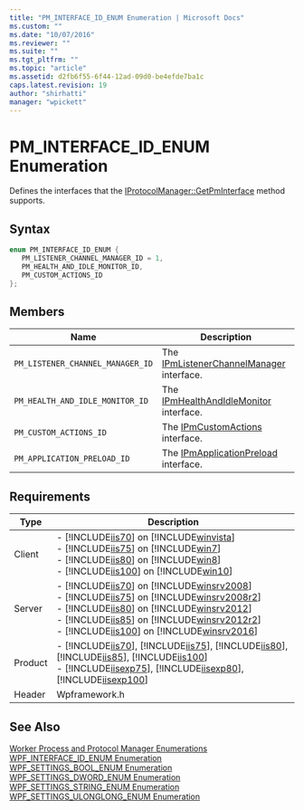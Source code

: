 ```yaml
---
title: "PM_INTERFACE_ID_ENUM Enumeration | Microsoft Docs"
ms.custom: ""
ms.date: "10/07/2016"
ms.reviewer: ""
ms.suite: ""
ms.tgt_pltfrm: ""
ms.topic: "article"
ms.assetid: d2fb6f55-6f44-12ad-09d0-be4efde7ba1c
caps.latest.revision: 19
author: "shirhatti"
manager: "wpickett"
---
```

# PM_INTERFACE_ID_ENUM Enumeration
Defines the interfaces that the [IProtocolManager::GetPmInterface](../../../webdevelopment-reference\native-code-api\webdev-native-api-reference/iprotocolmanager-getpminterface-method.md) method supports.  
  
## Syntax  
  
```cpp  
enum PM_INTERFACE_ID_ENUM {  
   PM_LISTENER_CHANNEL_MANAGER_ID = 1,  
   PM_HEALTH_AND_IDLE_MONITOR_ID,  
   PM_CUSTOM_ACTIONS_ID  
};  
```  
  
## Members  
  
|Name|Description|  
|----------|-----------------|  
|`PM_LISTENER_CHANNEL_MANAGER_ID`|The [IPmListenerChannelManager](../../../webdevelopment-reference\native-code-api\webdev-native-api-reference/ipmlistenerchannelmanager-interface.md) interface.|  
|`PM_HEALTH_AND_IDLE_MONITOR_ID`|The [IPmHealthAndIdleMonitor](../../../webdevelopment-reference\native-code-api\webdev-native-api-reference/ipmhealthandidlemonitor-interface.md) interface.|  
|`PM_CUSTOM_ACTIONS_ID`|The [IPmCustomActions](../../../webdevelopment-reference\native-code-api\webdev-native-api-reference/ipmcustomactions-interface.md) interface.|  
|`PM_APPLICATION_PRELOAD_ID`|The [IPmApplicationPreload](../../../webdevelopment-reference\native-code-api\webdev-native-api-reference/ipmapplicationpreload-interface.md) interface.|  
  
## Requirements  
  
|Type|Description|  
|----------|-----------------|  
|Client|-   [!INCLUDE[iis70](../../../wmi-provider/includes/iis70-md.md)] on [!INCLUDE[winvista](../../../wmi-provider/includes/winvista-md.md)]<br />-   [!INCLUDE[iis75](../../../wmi-provider/includes/iis75-md.md)] on [!INCLUDE[win7](../../../wmi-provider/includes/win7-md.md)]<br />-   [!INCLUDE[iis80](../../../wmi-provider/includes/iis80-md.md)] on [!INCLUDE[win8](../../../wmi-provider/includes/win8-md.md)]<br />-   [!INCLUDE[iis100](../../../wmi-provider/includes/iis100-md.md)] on [!INCLUDE[win10](../../../wmi-provider/includes/win10-md.md)]|  
|Server|-   [!INCLUDE[iis70](../../../wmi-provider/includes/iis70-md.md)] on [!INCLUDE[winsrv2008](../../../wmi-provider/includes/winsrv2008-md.md)]<br />-   [!INCLUDE[iis75](../../../wmi-provider/includes/iis75-md.md)] on [!INCLUDE[winsrv2008r2](../../../wmi-provider/includes/winsrv2008r2-md.md)]<br />-   [!INCLUDE[iis80](../../../wmi-provider/includes/iis80-md.md)] on [!INCLUDE[winsrv2012](../../../wmi-provider/includes/winsrv2012-md.md)]<br />-   [!INCLUDE[iis85](../../../wmi-provider/includes/iis85-md.md)] on [!INCLUDE[winsrv2012r2](../../../wmi-provider/includes/winsrv2012r2-md.md)]<br />-   [!INCLUDE[iis100](../../../wmi-provider/includes/iis100-md.md)] on [!INCLUDE[winsrv2016](../../../wmi-provider/includes/winsrv2016-md.md)]|  
|Product|-   [!INCLUDE[iis70](../../../wmi-provider/includes/iis70-md.md)], [!INCLUDE[iis75](../../../wmi-provider/includes/iis75-md.md)], [!INCLUDE[iis80](../../../wmi-provider/includes/iis80-md.md)], [!INCLUDE[iis85](../../../wmi-provider/includes/iis85-md.md)], [!INCLUDE[iis100](../../../wmi-provider/includes/iis100-md.md)]<br />-   [!INCLUDE[iisexp75](../../../webdevelopment-reference\native-code-api\webdev-native-api-reference/includes/iisexp75-md.md)], [!INCLUDE[iisexp80](../../../webdevelopment-reference\native-code-api\webdev-native-api-reference/includes/iisexp80-md.md)], [!INCLUDE[iisexp100](../../../webdevelopment-reference\native-code-api\webdev-native-api-reference/includes/iisexp100-md.md)]|  
|Header|Wpframework.h|  
  
## See Also  
 [Worker Process and Protocol Manager Enumerations](../../../webdevelopment-reference\native-code-api\webdev-native-api-reference/worker-process-and-protocol-manager-enumerations.md)   
 [WPF_INTERFACE_ID_ENUM Enumeration](../../../webdevelopment-reference\native-code-api\webdev-native-api-reference/wpf-interface-id-enum-enumeration.md)   
 [WPF_SETTINGS_BOOL_ENUM Enumeration](../../../webdevelopment-reference\native-code-api\webdev-native-api-reference/wpf-settings-bool-enum-enumeration.md)   
 [WPF_SETTINGS_DWORD_ENUM Enumeration](../../../webdevelopment-reference\native-code-api\webdev-native-api-reference/wpf-settings-dword-enum-enumeration.md)   
 [WPF_SETTINGS_STRING_ENUM Enumeration](../../../webdevelopment-reference\native-code-api\webdev-native-api-reference/wpf-settings-string-enum-enumeration.md)   
 [WPF_SETTINGS_ULONGLONG_ENUM Enumeration](../../../webdevelopment-reference\native-code-api\webdev-native-api-reference/wpf-settings-ulonglong-enum-enumeration.md)